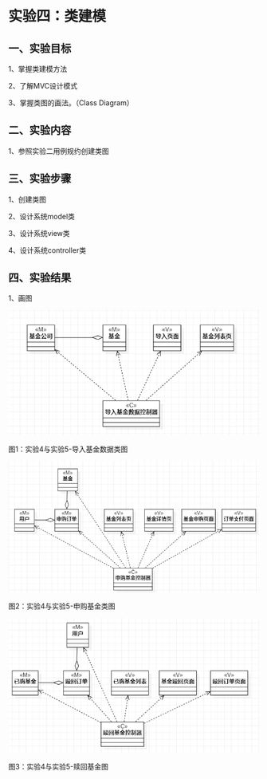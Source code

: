 # 实验四：类建模

## 一、实验目标
1、掌握类建模方法

2、了解MVC设计模式

3、掌握类图的画法。（Class Diagram）

## 二、实验内容
1、参照实验二用例规约创建类图

## 三、实验步骤
1、创建类图

2、设计系统model类

3、设计系统view类

4、设计系统controller类

## 四、实验结果
1、画图

![实验4、5-导入基金数据类图](./model0405-01.png)

图1：实验4与实验5-导入基金数据类图



![实验4、5-申购基金类图](./model0405-02.png)

图2：实验4与实验5-申购基金类图



![实验4与实验5-赎回基金图](./model0405-03.png)

图3：实验4与实验5-赎回基金图
